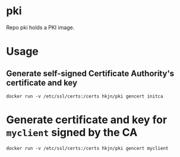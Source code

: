 # pki

Repo pki holds a PKI image.

# Usage

## Generate self-signed Certificate Authority's certificate and key

```
docker run -v /etc/ssl/certs:/certs hkjn/pki gencert initca
```

# Generate certificate and key for `myclient` signed by the CA

```
docker run -v /etc/ssl/certs:/certs hkjn/pki gencert myclient
```

